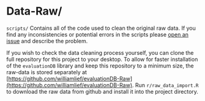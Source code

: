 # Data-Raw/

`scripts/` Contains all of the code used to clean the original raw data. If you find any inconsistencies or potential errors in the scripts please [open an issue](https://github.com/williamlief/evaluationDB/issues/new) and describe the problem. 

If you wish to check the data cleaning process yourself, you can clone the full repository for this project to your desktop. To allow for faster installation of the `evaluationDB` library and keep this repository to a minimum size, the raw-data is stored separately at [https://github.com/williamlief/evaluationDB-Raw](https://github.com/williamlief/evaluationDB-Raw). Run `r/raw_data_import.R` to download the raw data from github and install it into the project directory. 
